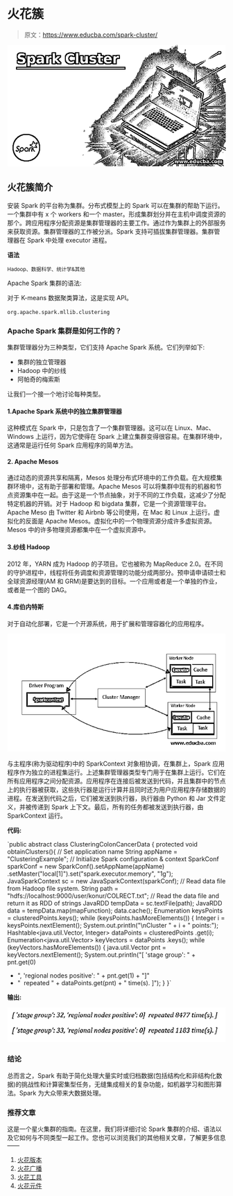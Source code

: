 # 火花簇

> 原文：<https://www.educba.com/spark-cluster/>

![Spark Cluster](img/36232a3e1ebb52bb8e1790060b12f593.png)



## 火花簇简介

安装 Spark 的平台称为集群。分布式模型上的 Spark 可以在集群的帮助下运行。一个集群中有 x 个 workers 和一个 master。形成集群划分并在主机中调度资源的那个。跨应用程序分配资源是集群管理器的主要工作。通过作为集群上的外部服务来获取资源。集群管理器的工作被分派。Spark 支持可插拔集群管理器。集群管理器在 Spark 中处理 executor 进程。

**语法**

<small>Hadoop、数据科学、统计学&其他</small>

Apache Spark 集群的语法:

对于 K-means 数据聚类算法，这是实现 API。

`org.apache.spark.mllib.clustering`

### Apache Spark 集群是如何工作的？

集群管理器分为三种类型，它们支持 Apache Spark 系统。它们列举如下:

*   集群的独立管理器
*   Hadoop 中的纱线
*   阿帕奇的梅索斯

让我们一个接一个地讨论每种类型。

#### 1.Apache Spark 系统中的独立集群管理器

这种模式在 Spark 中，只是包含了一个集群管理器。这可以在 Linux、Mac、Windows 上运行，因为它使得在 Spark 上建立集群变得很容易。在集群环境中，这通常是运行任何 Spark 应用程序的简单方法。

#### 2\. Apache Mesos

通过动态的资源共享和隔离，Mesos 处理分布式环境中的工作负载。在大规模集群环境中，这有助于部署和管理。Apache Mesos 可以将集群中现有的机器和节点资源集中在一起。由于这是一个节点抽象，对于不同的工作负载，这减少了分配特定机器的开销。对于 Hadoop 和 bigdata 集群，它是一个资源管理平台。Apache Meso 由 Twitter 和 Airbnb 等公司使用，在 Mac 和 Linux 上运行。虚拟化的反面是 Apache Mesos。虚拟化中的一个物理资源分成许多虚拟资源。Mesos 中的许多物理资源都集中在一个虚拟资源中。

#### 3.纱线 Hadoop

2012 年，YARN 成为 Hadoop 的子项目。它也被称为 MapReduce 2.0。在不同的守护进程中，线程将任务调度和资源管理的功能分成两部分。预申请申请硕士和全球资源经理(AM 和 GRM)是要达到的目标。一个应用或者是一个单独的作业，或者是一个图的 DAG。

#### 4.库伯内特斯

对于自动化部署，它是一个开源系统，用于扩展和管理容器化的应用程序。

![Kubernetes](img/7e8c1cd07bb51ed3e9408adb0d5612e2.png)



与主程序(称为驱动程序)中的 SparkContext 对象相协调，在集群上，Spark 应用程序作为独立的进程集运行。上述集群管理器类型专门用于在集群上运行。它们在所有应用程序之间分配资源。应用程序在连接后被发送到代码，并且集群中的节点上的执行器被获取，这些执行器是运行计算并且同时还为用户应用程序存储数据的进程。在发送到代码之后，它们被发送到执行器，执行器由 Python 和 Jar 文件定义，并被传递到 Spark 上下文。最后，所有的任务都被发送到执行器，由 SparkContext 运行。

**代码:**

`public abstract class ClusteringColonCancerData {
protected void obtainClusters(){
// Set application name
String appName = "ClusteringExample";
// Initialize Spark configuration & context
SparkConf sparkConf = new SparkConf().setAppName(appName)
.setMaster("local[1]").set("spark.executor.memory", "1g");
JavaSparkContext sc = new JavaSparkContext(sparkConf);
// Read data file from Hadoop file system.
String path = "hdfs://localhost:9000/user/konur/COLRECT.txt";
// Read the data file and return it as RDD of strings
JavaRDD<String> tempData = sc.textFile(path);
JavaRDD<Vector> data = tempData.map(mapFunction);
data.cache();
Enumeration<Integer> keysPoints = clusteredPoints.keys();
while (keysPoints.hasMoreElements()) {
Integer i = keysPoints.nextElement();
System.out.println("\nCluster " + i + " points:");
Hashtable<java.util.Vector<Integer>, Integer> dataPoints =
clusteredPoints
.get(i);
Enumeration<java.util.Vector<Integer>> keyVectors = dataPoints
.keys();
while (keyVectors.hasMoreElements()) {
java.util.Vector<Integer> pnt = keyVectors.nextElement();
System.out.println("[ 'stage group': " + pnt.get(0)
+ ", 'regional nodes positive': " + pnt.get(1) + "]"
+ "  repeated " + dataPoints.get(pnt) + " time(s). ]");
}
}`

**输出:**

![Spark Cluster1](img/e545869145791d69e0bbce78baa3ced2.png)



### 结论

总而言之，Spark 有助于简化处理大量实时或归档数据(包括结构化和非结构化数据)的挑战性和计算密集型任务，无缝集成相关的复杂功能，如机器学习和图形算法。Spark 为大众带来大数据处理。

### 推荐文章

这是一个星火集群的指南。在这里，我们将详细讨论 Spark 集群的介绍、语法以及它如何与不同类型一起工作。您也可以浏览我们的其他相关文章，了解更多信息——

1.  [火花版本](https://www.educba.com/spark-versions/)
2.  [火花广播](https://www.educba.com/spark-broadcast/)
3.  [火花工具](https://www.educba.com/spark-tools/)
4.  [火花元件](https://www.educba.com/spark-components/)






